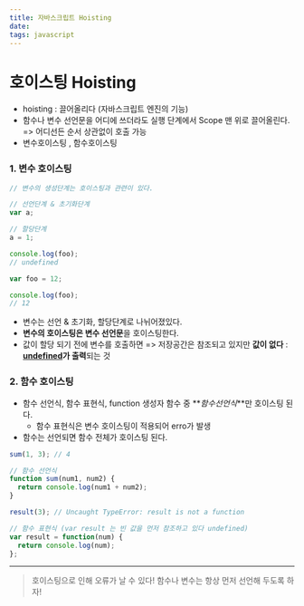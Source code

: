 ```yaml
---
title: 자바스크립트 Hoisting
date:
tags: javascript
---
```


# 호이스팅 Hoisting

- hoisting : 끌어올리다 (자바스크립트 엔진의 기능)
- 함수나 변수 선언문을 어디에 쓰더라도 실행 단계에서 Scope 맨 위로 끌어올린다. => 어디선든 순서 상관없이 호출 가능
- 변수호이스팅 , 함수호이스팅

### 1. 변수 호이스팅

```js
// 변수의 생성단계는 호이스팅과 관련이 있다.

// 선언단계 & 초기화단계
var a;

// 할당단계
a = 1;
```

```js
console.log(foo);
// undefined

var foo = 12;

console.log(foo);
// 12
```

- 변수는 선언 & 초기화, 할당단계로 나뉘어졌있다.
- **변수의 호이스팅은 변수 선언문**을 호이스팅한다.
- 값이 할당 되기 전에 변수를 호출하면
  => 저장공간은 참조되고 있지만 **값이 없다** : **<u>undefined</u>가 출력**되는 것

### 2. 함수 호이스팅

- 함수 선언식, 함수 표현식, function 생성자 함수 중 **_함수선언식_**만 호이스팅 된다.
  - 함수 표현식은 변수 호이스팅이 적용되어 erro가 발생
- 함수는 선언되면 함수 전체가 호이스팅 된다.

```js
sum(1, 3); // 4

// 함수 선언식
function sum(num1, num2) {
  return console.log(num1 + num2);
}

result(3); // Uncaught TypeError: result is not a function

// 함수 표현식 (var result 는 빈 값을 먼저 참조하고 있다 undefined)
var result = function(num) {
  return console.log(num);
};
```

---

> 호이스팅으로 인해 오류가 날 수 있다!
> 함수나 변수는 항상 먼저 선언해 두도록 하자!
